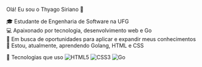 Olá! Eu sou o Thyago Siriano 👋

🎓 Estudante de Engenharia de Software na UFG  
💻 Apaixonado por tecnologia, desenvolvimento web e Go  
🚀 Em busca de oportunidades para aplicar e expandir meus conhecimentos  
🌱 Estou, atualmente, aprendendo Golang, HTML e CSS

🔧 Tecnologias que uso
![HTML5](https://img.shields.io/badge/HTML5-E34F26?logo=html5&logoColor=white)
![CSS3](https://img.shields.io/badge/CSS3-1572B6?logo=css3&logoColor=white)
![Go](https://img.shields.io/badge/Go-00ADD8?logo=go&logoColor=white)
